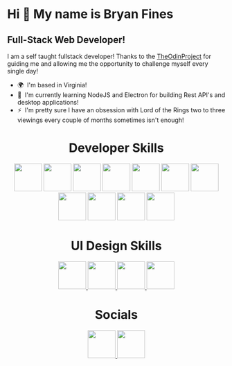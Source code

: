 Hi 👋 My name is Bryan Fines
============================

Full-Stack Web Developer!
-------------------------

I am a self taught fullstack developer! Thanks to the <a href="https://www.theodinproject.com/">TheOdinProject</a> for guiding me and allowing me the opportunity to challenge myself every single day!

* 🌍  I'm based in Virginia!
* 🧠  I'm currently learning NodeJS and Electron for building Rest API's and desktop applications!
* ⚡  I'm pretty sure I have an obsession with Lord of the Rings two to three viewings every couple of months sometimes isn't enough!

<h1 align="center">Developer Skills</h1>
<p align="center">
  <a href="#"><img src="https://skillicons.dev/icons?i=js" width="64" height="64" /></a>
  <a href="#"><img src="https://skillicons.dev/icons?i=html" width="64" height="64" /></a>
  <a href="#"><img src="https://skillicons.dev/icons?i=css" width="64" height="64" /></a>
  <a href="#"><img src="https://skillicons.dev/icons?i=tailwind" width="64" height="64" /></a>
  <a href="#"><img src="https://skillicons.dev/icons?i=react" width="64" height="64" /></a>
  <a href="#"><img src="https://skillicons.dev/icons?i=nodejs" width="64" height="64" /></a>
   <a href="#"><img src="https://skillicons.dev/icons?i=mongodb" width="64" height="64" /></a>
  <a href="#"><img src="https://skillicons.dev/icons?i=webpack" width="64" height="64" /></a>
  <a href="#"><img src="https://skillicons.dev/icons?i=jest" width="64" height="64" /></a>
  <a href="#"><img src="https://skillicons.dev/icons?i=git" width="64" height="64" /></a>
  <a href="#"><img src="https://skillicons.dev/icons?i=linux" width="64" height="64" /></a>

</p>

<h1 align="center">UI Design Skills</h1>
<p align="center">
  <a href="#">
    <img src="https://skillicons.dev/icons?i=ae" width="64" height="64" />
    <img src="https://skillicons.dev/icons?i=figma" width="64" height="64" />
    <img src="https://skillicons.dev/icons?i=ai" width="64" height="64" />
    <img src="https://skillicons.dev/icons?i=xd" width="64" height="64" />
  </a>
</p>

<h1 align="center">Socials</h1>
<p align="center">
  <a href="https://www.linkedin.com/in/bryan-fines-a44384270/" target="_blank" rel="noreferrer">
    <img src="https://skillicons.dev/icons?i=linkedin" width="64" height="64" />
  </a>
  <a href="https://www.github.com/BryanF1nes" target="_blank" rel="noreferrer">
    <img src="https://skillicons.dev/icons?i=github" width="64" height="64" />
  </a>
</p>
